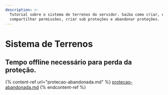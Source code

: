 ```yaml
---
description: >-
  Tutorial sobre o sistema de terrenos do servidor. Saiba como criar, expandir,
  compartilhar permissões, criar sub proteções e abandonar proteções.
---
```


# Sistema de Terrenos

## Tempo offline necessário para perda da proteção.

{% content-ref url="protecao-abandonada.md" %}
[protecao-abandonada.md](protecao-abandonada.md)
{% endcontent-ref %}
